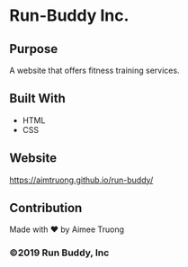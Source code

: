 # Run-Buddy Inc.

## Purpose
A website that offers fitness training services.

## Built With
* HTML
* CSS

## Website
https://aimtruong.github.io/run-buddy/

## Contribution
Made with ❤️ by Aimee Truong

### ©️2019 Run Buddy, Inc
